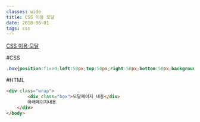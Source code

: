 ```yaml
---
classes: wide
title: CSS 이용 모달
date: 2018-06-01
tags: css
---
```


[CSS 이용 모달](../postdata/css-modal.html)

#CSS
```css
.box{position:fixed;left:50px;top:50px;right:50px;bottom:50px;background: #777;color:#fff;font-size: 100px;text-align: center;line-height: 200px;}
```


#HTML
```html
<div class="wrap">
        <div class="box">모달페이지 내용</div>
        아래페이지내용
    </div>
</body>
```
